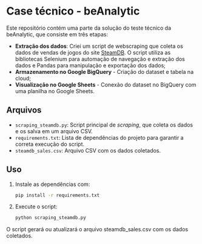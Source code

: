 # Case técnico - beAnalytic

Este repositório contém uma parte da solução do teste técnico da beAnalytic, que consiste em três etapas:

- **Extração dos dados**: Criei um script de webscraping que coleta os dados de vendas de jogos do site [SteamDB](https://steamdb.info/sales/). O script utiliza as bibliotecas Selenium para automação de navegação e extração dos dados e Pandas para manipulação e exportação dos dados;
- **Armazenamento no Google BigQuery** - Criação do dataset e tabela na cloud;
- **Visualização no Google Sheets** - Conexão do dataset no BigQuery com uma planilha no Google Sheets.
  
## Arquivos

- `scraping_steamdb.py`: Script principal de *scraping*, que coleta os dados e os salva em um arquivo CSV.
- `requirements.txt`: Lista de dependências do projeto para garantir a correta execução do script.
- `steamdb_sales.csv`: Arquivo CSV com os dados coletados.

## Uso

1. Instale as dependências com:
   ```bash
   pip install -r requirements.txt
    ```
2. Execute o script:
   ```bash
   python scraping_steamdb.py
   ```
O script gerará ou atualizará o arquivo steamdb_sales.csv com os dados coletados.
